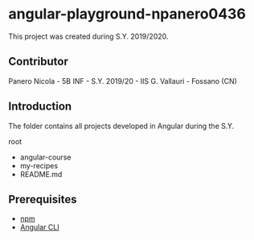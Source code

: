 # angular-playground-npanero0436
This project was created during S.Y. 2019/2020.

## Contributor
Panero Nicola - 5B INF - S.Y. 2019/20 - IIS G. Vallauri - Fossano (CN)

## Introduction
The folder contains all projects developed in Angular during the S.Y.

root
  + angular-course
  + my-recipes
  + README.md

## Prerequisites
- [npm](https://npmjs.com)
- [Angular CLI](https://cli.angular.io)
